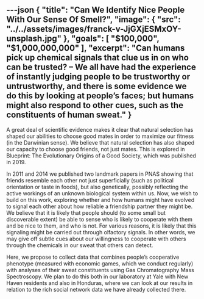---json
{
  "title": "Can We Identify Nice People With Our Sense Of Smell?",
  "image": {
    "src": "../../assets/images/franck-v-JjGXjESMxOY-unsplash.jpg"
  },
  "goals": [
    "$100,000",
    "$1,000,000,000"
  ],
  "excerpt": "Can humans pick up chemical signals that clue us in on who can be trusted? – We all have had the experience of instantly judging people to be trustworthy or untrustworthy, and there is some evidence we do this by looking at people’s faces; but humans might also respond to other cues, such as the constituents of human sweat."
}
---

A great deal of scientific evidence makes it clear that natural selection has shaped our abilities to choose good mates in order to maximize our fitness (in the Darwinian sense). We believe that natural selection has also shaped our capacity to choose good friends, not just mates.  This is explored in Blueprint: The Evolutionary Origins of a Good Society, which was published in 2019.

In 2011 and 2014 we published two landmark papers in PNAS showing that friends resemble each other not just superficially (such as political orientation or taste in foods), but also genetically, possibly reflecting the active workings of an unknown biological system within us. Now, we wish to build on this work, exploring whether and how humans might have evolved to signal each other about how reliable a friendship partner they might be. We believe that it is likely that people should (to some small but discoverable extent) be able to sense who is likely to cooperate with them and be nice to them, and who is not. For various reasons, it is likely that this signaling might be carried out through olfactory signals. In other words, we may give off subtle cues about our willingness to cooperate with others through the chemicals in our sweat that others can detect.

Here, we propose to collect data that combines people’s cooperative phenotype (measured with economic games, which we conduct regularly) with analyses of their sweat constituents using Gas Chromatography Mass Spectroscopy.  We plan to do this both in our laboratory at Yale with New Haven residents and also in Honduras, where we can look at our results in relation to the rich social network data we have already collected there.
